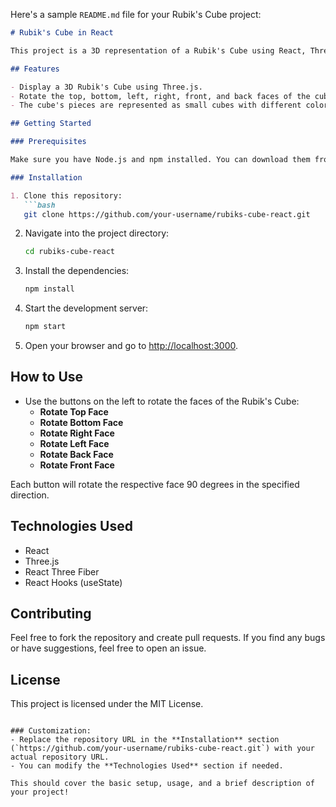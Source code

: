 Here's a sample `README.md` file for your Rubik's Cube project:

```markdown
# Rubik's Cube in React

This project is a 3D representation of a Rubik's Cube using React, Three.js, and React Three Fiber. You can rotate different faces of the cube using buttons to simulate moves.

## Features

- Display a 3D Rubik's Cube using Three.js.
- Rotate the top, bottom, left, right, front, and back faces of the cube.
- The cube's pieces are represented as small cubes with different colors on each side, just like a real Rubik's Cube.

## Getting Started

### Prerequisites

Make sure you have Node.js and npm installed. You can download them from [here](https://nodejs.org/).

### Installation

1. Clone this repository:
   ```bash
   git clone https://github.com/your-username/rubiks-cube-react.git
   ```
   
2. Navigate into the project directory:
   ```bash
   cd rubiks-cube-react
   ```

3. Install the dependencies:
   ```bash
   npm install
   ```

4. Start the development server:
   ```bash
   npm start
   ```

5. Open your browser and go to [http://localhost:3000](http://localhost:3000).

## How to Use

- Use the buttons on the left to rotate the faces of the Rubik's Cube:
  - **Rotate Top Face**
  - **Rotate Bottom Face**
  - **Rotate Right Face**
  - **Rotate Left Face**
  - **Rotate Back Face**
  - **Rotate Front Face**

Each button will rotate the respective face 90 degrees in the specified direction.

## Technologies Used

- React
- Three.js
- React Three Fiber
- React Hooks (useState)

## Contributing

Feel free to fork the repository and create pull requests. If you find any bugs or have suggestions, feel free to open an issue.

## License

This project is licensed under the MIT License.
```

### Customization:
- Replace the repository URL in the **Installation** section (`https://github.com/your-username/rubiks-cube-react.git`) with your actual repository URL.
- You can modify the **Technologies Used** section if needed.

This should cover the basic setup, usage, and a brief description of your project!